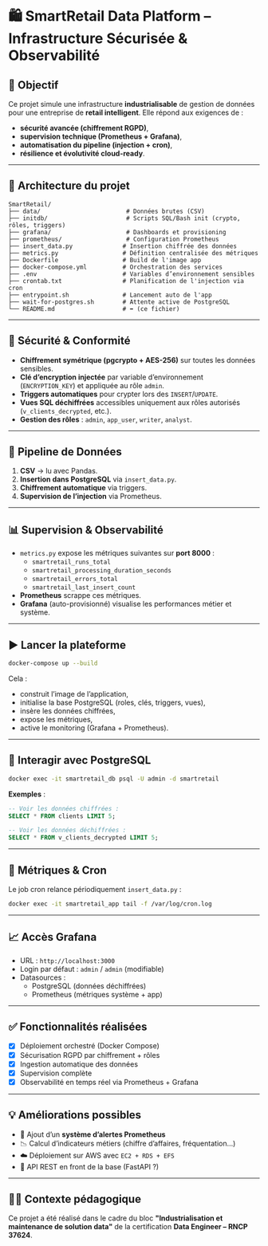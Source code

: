# 🛍️ SmartRetail Data Platform – Infrastructure Sécurisée & Observabilité

## 📌 Objectif

Ce projet simule une infrastructure **industrialisable** de gestion de données pour une entreprise de **retail intelligent**. Elle répond aux exigences de :

- **sécurité avancée (chiffrement RGPD)**,
- **supervision technique (Prometheus + Grafana)**,
- **automatisation du pipeline (injection + cron)**,
- **résilience et évolutivité cloud-ready**.

---

## 🧱 Architecture du projet

```
SmartRetail/
├── data/                        # Données brutes (CSV)
├── initdb/                      # Scripts SQL/Bash init (crypto, rôles, triggers)
├── grafana/                     # Dashboards et provisioning
├── prometheus/                  # Configuration Prometheus
├── insert_data.py              # Insertion chiffrée des données
├── metrics.py                  # Définition centralisée des métriques
├── Dockerfile                  # Build de l'image app
├── docker-compose.yml          # Orchestration des services
├── .env                        # Variables d’environnement sensibles
├── crontab.txt                 # Planification de l'injection via cron
├── entrypoint.sh               # Lancement auto de l'app
├── wait-for-postgres.sh        # Attente active de PostgreSQL
└── README.md                   # ➡️ (ce fichier)
```

---

## 🔐 Sécurité & Conformité

- **Chiffrement symétrique (pgcrypto + AES-256)** sur toutes les données sensibles.
- **Clé d’encryption injectée** par variable d’environnement (`ENCRYPTION_KEY`) et appliquée au rôle `admin`.
- **Triggers automatiques** pour crypter lors des `INSERT`/`UPDATE`.
- **Vues SQL déchiffrées** accessibles uniquement aux rôles autorisés (`v_clients_decrypted`, etc.).
- **Gestion des rôles** : `admin`, `app_user`, `writer`, `analyst`.

---

## 🔁 Pipeline de Données

1. **CSV** → lu avec Pandas.
2. **Insertion dans PostgreSQL** via `insert_data.py`.
3. **Chiffrement automatique** via triggers.
4. **Supervision de l’injection** via Prometheus.

---

## 📊 Supervision & Observabilité

- `metrics.py` expose les métriques suivantes sur **port 8000** :
  - `smartretail_runs_total`
  - `smartretail_processing_duration_seconds`
  - `smartretail_errors_total`
  - `smartretail_last_insert_count`
- **Prometheus** scrappe ces métriques.
- **Grafana** (auto-provisionné) visualise les performances métier et système.

---

## ▶️ Lancer la plateforme

```bash
docker-compose up --build
```

Cela :
- construit l’image de l’application,
- initialise la base PostgreSQL (roles, clés, triggers, vues),
- insère les données chiffrées,
- expose les métriques,
- active le monitoring (Grafana + Prometheus).

---

## 🧪 Interagir avec PostgreSQL

```bash
docker exec -it smartretail_db psql -U admin -d smartretail
```

**Exemples** :

```sql
-- Voir les données chiffrées :
SELECT * FROM clients LIMIT 5;

-- Voir les données déchiffrées :
SELECT * FROM v_clients_decrypted LIMIT 5;
```

---

## 🧬 Métriques & Cron

Le job cron relance périodiquement `insert_data.py` :

```bash
docker exec -it smartretail_app tail -f /var/log/cron.log
```

---

## 📈 Accès Grafana

- URL : `http://localhost:3000`
- Login par défaut : `admin` / `admin` (modifiable)
- Datasources :
  - PostgreSQL (données déchiffrées)
  - Prometheus (métriques système + app)

---

## ✅ Fonctionnalités réalisées

- [x] Déploiement orchestré (Docker Compose)
- [x] Sécurisation RGPD par chiffrement + rôles
- [x] Ingestion automatique des données
- [x] Supervision complète
- [x] Observabilité en temps réel via Prometheus + Grafana

---

## 💡 Améliorations possibles

- 🔔 Ajout d’un **système d’alertes Prometheus**
- 📉 Calcul d’indicateurs métiers (chiffre d’affaires, fréquentation…)
- ☁️ Déploiement sur AWS avec `EC2 + RDS + EFS`
- 🔄 API REST en front de la base (FastAPI ?)

---

## 👨‍🏫 Contexte pédagogique

Ce projet a été réalisé dans le cadre du bloc **"Industrialisation et maintenance de solution data"** de la certification **Data Engineer – RNCP 37624**.
